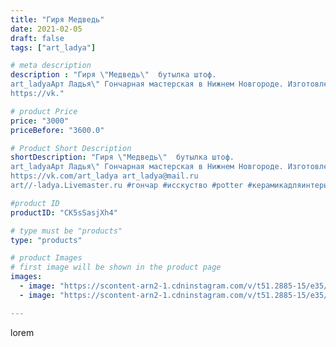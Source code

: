 ```yaml
---
title: "Гиря Медведь"
date: 2021-02-05
draft: false
tags: ["art_ladya"]

# meta description
description : "Гиря \"Медведь\"  бутылка штоф. 
art_ladyaАрт Ладья\" Гончарная мастерская в Нижнем Новгороде. Изготовление керамики и мастер//-классы по обучению. 
https://vk."

# product Price
price: "3000"
priceBefore: "3600.0"

# Product Short Description
shortDescription: "Гиря \"Медведь\"  бутылка штоф. 
art_ladyaАрт Ладья\" Гончарная мастерская в Нижнем Новгороде. Изготовление керамики и мастер//-классы по обучению. 
https://vk.com/art_ladya art_ladya@mail.ru 
art//-ladya.Livemaster.ru #гончар #исскуство #potter #керамикадляинтерьера #керамикаручнаяработа #лес #керамиканазаказ #handmade #посудаизглины #керамика #гончарнаяпосуда #эксклюзивнаякерамика #painter #dishes #ceramicar #warrior #claygoods #restaurant #earthenware #ceramic #design #bottle #медведь #bear #decanter #ceramicart #бутылки #штоф #clay #авторскаякерамика"

#product ID
productID: "CK5sSasjXh4"

# type must be "products"
type: "products"

# product Images
# first image will be shown in the product page
images:
  - image: "https://scontent-arn2-1.cdninstagram.com/v/t51.2885-15/e35/146751238_744731763125800_7387346859325772547_n.jpg?se=8&tp=1&_nc_ht=scontent-arn2-1.cdninstagram.com&_nc_cat=104&_nc_ohc=eX6CoFLRr8AAX9WOkOZ&ccb=7-4&oh=ac989f997cc64cbc382893f00f08abf9&oe=608525B7&_nc_sid=83d603&ig_cache_key=MjUwMjIyNTg0NTIzNTM1NTEzOQ%3D%3D.2-ccb7-4"
  - image: "https://scontent-arn2-1.cdninstagram.com/v/t51.2885-15/e35/146324009_205488467941861_4467731565743267622_n.jpg?se=8&tp=1&_nc_ht=scontent-arn2-1.cdninstagram.com&_nc_cat=101&_nc_ohc=kNA_GvezWvQAX-kuedD&ccb=7-4&oh=2c493fa230d6cc1d9b6a416acdbcb978&oe=60843CB9&_nc_sid=83d603&ig_cache_key=MjUwMjIyNTg0NTIyNjk1NjkzMQ%3D%3D.2-ccb7-4"

---
```

lorem
